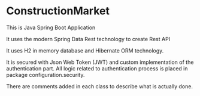 # ConstructionMarket

This is Java Spring Boot Application


It uses the modern Spring Data Rest technology to create Rest API


It uses H2 in memory database and Hibernate ORM technology.

It is secured with Json Web Token (JWT) and custom implementation of the authentication part.
All logic related to authentication process is placed in package configuration.security.

There are comments added in each class to describe what is actually done.